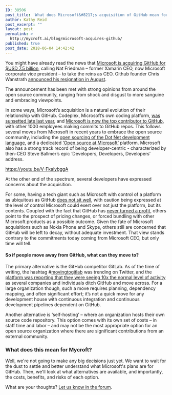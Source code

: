 ```yaml
---
ID: 38506
post_title: 'What does Microsoft&#8217;s acquisition of GitHub mean for Mycroft?'
author: Kathy Reid
post_excerpt: ""
layout: post
permalink: >
  http://mycroft.ai/blog/microsoft-acquires-github/
published: true
post_date: 2018-06-04 14:42:42
---
```

You might have already read the news that <a href="https://blogs.microsoft.com/blog/2018/06/04/microsoft-github-empowering-developers/" target="_blank" rel="noopener">Microsoft is acquiring GitHub for $USD 7.5 billion</a>, <span style="font-weight: 400;">calling Nat Friedman – former Xamarin CEO, now Microsoft corporate vice president – to take the reins as CEO. Github founder Chris Wanstrath <a href="https://www.forbes.com/sites/alexkonrad/2017/08/17/github-ceo-chris-wanstrath-to-step-down/#46d11b909ead" target="_blank" rel="noopener">announced his resignation in August</a>.</span>

The announcement has been met with strong opinions from around the open source community, ranging from shock and disgust to more sanguine and embracing viewpoints.

<span style="font-weight: 400;">In some ways, Microsoft’s acquisition is a natural evolution of their relationship with GitHub. Codeplex, Microsoft’s own coding platform, </span><a href="https://blogs.msdn.microsoft.com/codeplex/2018/01/30/codeplex-has-been-archived/" target="_blank" rel="noopener"><span style="font-weight: 400;">was sunsetted late last year</span></a><span style="font-weight: 400;">, and </span><a href="https://github.com/microsoft" target="_blank" rel="noopener"><span style="font-weight: 400;">Microsoft is now the top contributor to GitHub</span></a><span style="font-weight: 400;">, with other 1000 employees making commits to GitHub repos. This follows several moves from Microsoft in recent years to embrace the open source community, including the </span><a href="https://blogs.msdn.microsoft.com/dotnet/2014/11/12/net-core-is-open-source/" target="_blank" rel="noopener"><span style="font-weight: 400;">open sourcing of the Dot Net development language</span></a><span style="font-weight: 400;">, and a dedicated </span><a href="https://open.microsoft.com/" target="_blank" rel="noopener"><span style="font-weight: 400;">‘Open source at Microsoft’</span></a><span style="font-weight: 400;"> platform. Microsoft also has a strong track record of being developer-centric - characterized by then-CEO Steve Ballmer’s epic ‘Developers, Developers, Developers’ address.</span>

https://youtu.be/V-FkalybggA

<span style="font-weight: 400;">At the other end of the spectrum, several developers have expressed concerns about the acquisition.</span>

<span style="font-weight: 400;">For some, having a tech giant such as Microsoft with control of a platform as ubiquitous as GitHub </span><a href="https://jacquesmattheij.com/what-is-wrong-with-microsoft-buying-github" target="_blank" rel="noopener"><span style="font-weight: 400;">does not sit well</span></a><span style="font-weight: 400;">, with caution being expressed at the level of control Microsoft could exert over not just the platform, but its contents. Coupled with the fact that GitHub has </span><a href="https://www.bloomberg.com/news/articles/2016-12-15/github-is-building-a-coder-s-paradise-it-s-not-coming-cheap" target="_blank" rel="noopener"><span style="font-weight: 400;">never turned a profit,</span></a><span style="font-weight: 400;"> others point to the prospect of pricing changes, or forced bundling with other Microsoft products as a possible outcome. Given the fate of Microsoft acquisitions such as Nokia Phone and Skype, others still are concerned that GitHub will be left to decay, without adequate investment. That view stands contrary to the commitments today coming from Microsoft CEO, but only time will tell.</span>
<h4>So if people move away from GitHub, what can they move to?</h4>
<span style="font-weight: 400;">The primary alternative is the GitHub competitor GitLab. As of the time of writing, the hashtag #</span><a href="https://twitter.com/search?vertical=default&amp;q=movingtogitlab&amp;src=typd" target="_blank" rel="noopener"><span style="font-weight: 400;">movingtogitlab</span></a><span style="font-weight: 400;"> was trending on Twitter, and the </span><a href="https://about.gitlab.com/2018/06/03/movingtogitlab/" target="_blank" rel="noopener"><span style="font-weight: 400;">platform was reporting that they were seeing 10x the normal level of activity</span></a><span style="font-weight: 400;"> as several companies and individuals ditch GitHub and move across. For a large organization though, such a move requires planning, dependency mapping, and often significant effort; it’s not a quick move for any development house with continuous integration and continuous development pipelines dependent on GitHub.</span>

<span style="font-weight: 400;">Another alternative is ‘self-hosting’ – where an organization hosts their own source code repository. This option comes with its own set of costs – in staff time and labor – and may not be the most appropriate option for an open source organization where there are significant contributions from an external community.</span>
<h3>What does this mean for Mycroft?</h3>
Well, we're not going to make any big decisions just yet. We want to wait for the dust to settle and better understand what Microsoft's plans are for GitHub. Then, we'll look at what alternatives are available, and importantly, the costs, benefits, and risks of each option.

What are your thoughts? <a href="https://community.mycroft.ai/t/what-does-microsofts-acquisition-of-github-mean-for-mycroft/3885" target="_blank" rel="noopener">Let us know in the forum</a>.